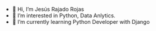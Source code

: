 - 👋 Hi, I’m Jesús Rajado Rojas
- 👀 I’m interested in Python, Data Anlytics.
- 🌱 I’m currently learning Python Developer with Django

<!---
jrajadorojasdeveloper/jrajadorojasdeveloper is a ✨ special ✨ repository because its `README.md` (this file) appears on your GitHub profile.
You can click the Preview link to take a look at your changes.
--->
